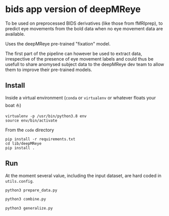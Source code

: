 # bids app version of deepMReye

To be used on preprocessed BIDS derivatives (like those from fMRIprep), to
predict eye movements from the bold data when no eye movement data are
available.

Uses the deepMReye pre-trained "fixation" model.

The first part of the pipeline can however be used to extract data, irrespective
of the presence of eye movement labels and could thus be usefull to share
anomysed subject data to the deepMReye dev team to allow them to improve their
pre-trained models.

## Install

Inside a virtual environment (`conda` or `virtualenv` or whatever floats your
boat ⛵)

```
virtualenv -p /usr/bin/python3.8 env
source env/bin/activate
```

From the `code` directory

<!-- TODO fix bug in deepMReye that makes it impossible to find the masks -->

```
pip install -r requirements.txt
cd lib/deepMReye
pip install .
```

## Run

At the moment several value, including the input dataset, are hard coded in
`utils.config`.

```bash
python3 prepare_data.py
```

```bash
python3 combine.py
```

```bash
python3 generalize.py
```
